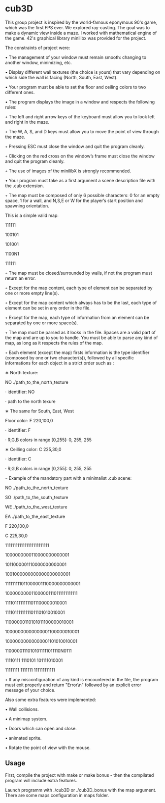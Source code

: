 # cub3D
This group project is inspired by the world-famous eponymous 90's game, which was the first FPS ever. We explored ray-casting. The goal was to make a dynamic view inside a maze. I worked with mathematical engine of the game. 42's graphical library minilibx was provided for the project.

The constraints of project were:

• The management of your window must remain smooth: changing to another window, minimizing, etc.

• Display different wall textures (the choice is yours) that vary depending on which
side the wall is facing (North, South, East, West).

• Your program must be able to set the floor and ceiling colors to two different ones.

• The program displays the image in a window and respects the following rules:

◦ The left and right arrow keys of the keyboard must allow you to look left and
right in the maze.

◦ The W, A, S, and D keys must allow you to move the point of view through
the maze.

◦ Pressing ESC must close the window and quit the program cleanly.

◦ Clicking on the red cross on the window’s frame must close the window and
quit the program cleanly.

◦ The use of images of the minilibX is strongly recommended.

• Your program must take as a first argument a scene description file with the .cub
extension.

◦ The map must be composed of only 6 possible characters: 0 for an empty space,
1 for a wall, and N,S,E or W for the player’s start position and spawning
orientation.

This is a simple valid map:

111111

100101

101001

1100N1

111111

◦ The map must be closed/surrounded by walls, if not the program must return
an error.

◦ Except for the map content, each type of element can be separated by one or
more empty line(s).

◦ Except for the map content which always has to be the last, each type of
element can be set in any order in the file.

◦ Except for the map, each type of information from an element can be separated
by one or more space(s).

◦ The map must be parsed as it looks in the file. Spaces are a valid part of the
map and are up to you to handle. You must be able to parse any kind of map,
as long as it respects the rules of the map.

◦ Each element (except the map) firsts information is the type identifier (composed by one or two character(s)), followed by all specific informations for each object in a strict order such as :

∗ North texture:

NO ./path_to_the_north_texture

· identifier: NO

· path to the north texure

∗ The same for South, East, West

Floor color:
F 220,100,0

· identifier: F

· R,G,B colors in range [0,255]: 0, 255, 255

∗ Ceilling color:
C 225,30,0

· identifier: C

· R,G,B colors in range [0,255]: 0, 255, 255

◦ Example of the mandatory part with a minimalist .cub scene:

NO ./path_to_the_north_texture

SO ./path_to_the_south_texture

WE ./path_to_the_west_texture

EA ./path_to_the_east_texture

F 220,100,0

C 225,30,0

1111111111111111111111111

1000000000110000000000001

1011000001110000000000001

1001000000000000000000001

111111111011000001110000000000001

100000000011000001110111111111111

11110111111111011100000010001

11110111111111011101010010001

11000000110101011100000010001

10000000000000001100000010001

10000000000000001101010010001

11000001110101011111011110N0111

11110111 1110101 101111010001

11111111 1111111 111111111111


◦ If any misconfiguration of any kind is encountered in the file, the program
must exit properly and return "Error\n" followed by an explicit error message
of your choice.

Also some extra features were implemented:

• Wall collisions.

• A minimap system.

• Doors which can open and close.

• animated sprite.

• Rotate the point of view with the mouse.

## Usage

First, compile the project with make or make bonus - then the compilated program will include extra features.

Launch programm with ./cub3D or ./cub3D_bonus with the map argument. There are some maps configuration in maps folder.
